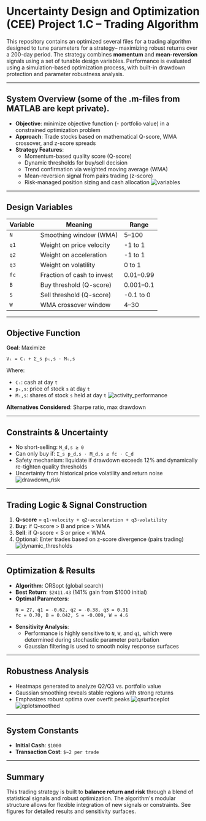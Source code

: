 # Uncertainty Design and Optimization (CEE) Project 1.C – Trading Algorithm

This repository contains an optimized several files for a trading algorithm designed to tune parameters for a strategy– maximizing robust returns over a 200-day period. The strategy combines **momentum** and **mean-reversion** signals using a set of tunable design variables. Performance is evaluated using a simulation-based optimization process, with built-in drawdown protection and parameter robustness analysis.

---

## System Overview (some of the .m-files from MATLAB are kept private).

- **Objective**: minimize objective function (- portfolio value) in a constrained optimization problem 
- **Approach**: Trade stocks based on mathematical Q-score, WMA crossover, and z-score spreads  
- **Strategy Features**:
  - Momentum-based quality score (Q-score)
  - Dynamic thresholds for buy/sell decision
  - Trend confirmation via weighted moving average (WMA)
  - Mean-reversion signal from pairs trading (z-score)
  - Risk-managed position sizing and cash allocation
 ![variables](https://github.com/user-attachments/assets/7f371788-9963-43ac-af6d-b6e326b35fb8)

---

## Design Variables

| Variable | Meaning                      | Range       |
|----------|------------------------------|-------------|
| `N`      | Smoothing window (WMA)       | 5–100       |
| `q1`     | Weight on price velocity     | -1 to 1     |
| `q2`     | Weight on acceleration       | -1 to 1     |
| `q3`     | Weight on volatility         | 0 to 1      |
| `fc`     | Fraction of cash to invest   | 0.01–0.99   |
| `B`      | Buy threshold (Q-score)      | 0.001–0.1   |
| `S`      | Sell threshold (Q-score)     | -0.1 to 0   |
| `W`      | WMA crossover window         | 4–30        |

---

## Objective Function

**Goal**: Maximize  
```
Vₜ = Cₜ + Σ_s pₜ,s · Mₜ,s
```
Where:  
- `Cₜ`: cash at day `t`  
- `pₜ,s`: price of stock `s` at day `t`  
- `Mₜ,s`: shares of stock `s` held at day `t`
![activity_performance](https://github.com/user-attachments/assets/50d288a4-a5f2-479d-9c0d-2a6261677545)

**Alternatives Considered**: Sharpe ratio, max drawdown

---

## Constraints & Uncertainty

- No short-selling: `M_d,s ≥ 0`
- Can only buy if: `Σ_s p_d,s · M_d,s ≤ fc · C_d`
- Safety mechanism: liquidate if drawdown exceeds 12% and dynamically re-tighten quality thresholds
- Uncertainty from historical price volatility and return noise
![drawdown_risk](https://github.com/user-attachments/assets/29655265-e68b-4fcd-875f-5e8698436dba)

---

## Trading Logic & Signal Construction

1. **Q-score** = `q1·velocity + q2·acceleration + q3·volatility`
2. **Buy**: if Q-score > B and price > WMA
3. **Sell**: if Q-score < S or price < WMA
4. Optional: Enter trades based on z-score divergence (pairs trading)
![dynamic_thresholds](https://github.com/user-attachments/assets/1e479f52-db25-493a-8324-22079e497702)

---

## Optimization & Results

- **Algorithm**: ORSopt (global search)
- **Best Return**: `$2411.43` (141% gain from $1000 initial)
- **Optimal Parameters**:
  ```
  N = 27, q1 = -0.62, q2 = -0.38, q3 = 0.31
  fc = 0.70, B = 0.042, S = -0.009, W = 4.6
  ```
- **Sensitivity Analysis**:
  - Performance is highly sensitive to `N`, `W`, and `q1`, which were determined during stochastic parameter perturbation
  - Gaussian filtering is used to smooth noisy response surfaces

---

## Robustness Analysis

- Heatmaps generated to analyze Q2/Q3 vs. portfolio value
- Gaussian smoothing reveals stable regions with strong returns
- Emphasizes robust optima over overfit peaks
![qsurfaceplot](https://github.com/user-attachments/assets/aeca0669-0919-4b90-a17b-de57ddc00829)
![qplotsmoothed](https://github.com/user-attachments/assets/947cd786-adbf-45de-850a-c2ff1061f297)

---

## System Constants

- **Initial Cash**: `$1000`
- **Transaction Cost**: `$~2 per trade`

---

## Summary

This trading strategy is built to **balance return and risk** through a blend of statistical signals and robust optimization. The algorithm's modular structure allows for flexible integration of new signals or constraints. See figures for detailed results and sensitivity surfaces.
